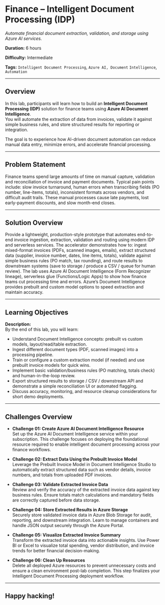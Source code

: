 # Finance – Intelligent Document Processing (IDP)
*Automate financial document extraction, validation, and storage using Azure AI services.*

**Duration:** 6 hours

**Difficulty:** Intermediate

**Tags:** `Intelligent Document Processing`, `Azure AI, Document` `Intelligence`, `Automation`

---

## Overview
In this lab, participants will learn how to build an **Intelligent Document Processing (IDP)** solution for finance teams using **Azure AI Document Intelligence**.  
You will automate the extraction of data from invoices, validate it against simple business rules, and store structured results for reporting or integration.

The goal is to experience how AI-driven document automation can reduce manual data entry, minimize errors, and accelerate financial processing.

---

## Problem Statement

Finance teams spend large amounts of time on manual capture, validation and reconciliation of invoice and payment documents. Typical pain points include: slow invoice turnaround, human errors when transcribing fields (PO number, line-items, totals), inconsistent formats across vendors, and difficult audit trails. These manual processes cause late payments, lost early-payment discounts, and slow month-end closes.

---

## Solution Overview

Provide a lightweight, production-style prototype that automates end-to-end invoice ingestion, extraction, validation and routing using modern IDP and serverless services. The accelerator demonstrates how to: ingest mixed-format invoices (PDFs, scanned images, emails), extract structured data (supplier, invoice number, dates, line items, totals), validate against simple business rules (PO match, tax rounding), and route results to downstream systems (save to storage / produce a CSV / queue for human review). The lab uses Azure AI Document Intelligence (Form Recognizer lineage), serverless glue (Functions/Logic Apps)  to show how finance teams cut processing time and errors. Azure’s Document Intelligence provides prebuilt and custom model options to speed extraction and maintain accuracy. 

---

## Learning Objectives

**Description:**  
By the end of this lab, you will learn:

- Understand Document Intelligence concepts: prebuilt vs custom models, layout/read/table extraction. 
- Ingest different document types (PDF, scanned images) into a processing pipeline.
- Train or configure a custom extraction model (if needed) and use prebuilt invoice models for quick wins. 
- Implement basic validation/business rules (PO matching, totals check) and human-in-the-loop review.
- Export structured results to storage / CSV / downstream API and demonstrate a simple reconciliation UI or automated flagging.
- Discuss accuracy, monitoring, and resource cleanup considerations for short demo deployments.


---

## Challenges Overview

- **Challenge 01: Create Azure AI Document Intelligence Resource**  
Set up the Azure AI Document Intelligence service within your subscription. This challenge focuses on deploying the foundational resource required to enable intelligent document processing across your finance workflows.

- **Challenge 02: Extract Data Using the Prebuilt Invoice Model**  
Leverage the Prebuilt Invoice Model in Document Intelligence Studio to automatically extract structured data such as vendor details, invoice numbers, and totals from uploaded PDF invoices.

- **Challenge 03: Validate Extracted Invoice Data**  
Review and verify the accuracy of the extracted invoice data against key business rules. Ensure totals match calculations and mandatory fields are correctly captured before data storage.

- **Challenge 04: Store Extracted Results in Azure Storage**  
Securely store validated invoice data in Azure Blob Storage for audit, reporting, and downstream integration. Learn to manage containers and handle JSON output securely through the Azure Portal.

- **Challenge 05: Visualize Extracted Invoice Summary**  
Transform the extracted invoice data into actionable insights. Use Power BI or Excel to visualize total spending, vendor distribution, and invoice trends for better financial decision-making.

- **Challenge 06: Clean Up Resources**  
Delete all deployed Azure resources to prevent unnecessary costs and ensure a clean environment post-lab completion. This step finalizes your Intelligent Document Processing deployment workflow.

---

## Happy hacking!